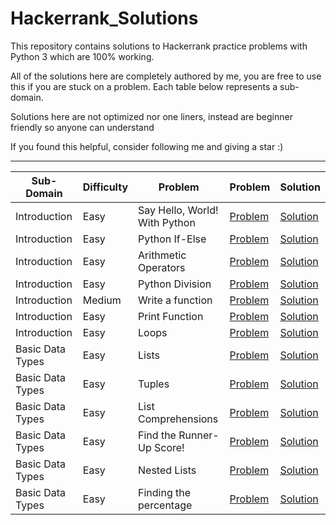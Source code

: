 # Hackerrank_Solutions
This repository contains solutions to Hackerrank practice problems with Python 3 which are 100% working.

All of the solutions here are completely authored by me, you are free to use this if you are stuck on a problem.
Each table below represents a sub-domain.

Solutions here are not optimized nor one liners, instead are beginner friendly so anyone can understand 

If you found this helpful, consider following me and giving a star :)

- - - -

Sub-Domain    |  Difficulty  |  Problem                        | Problem                                                                      | Solution
------------- |  ----------- |  --------                       |  --------                                                                    | --------
Introduction  |  Easy        |  Say Hello, World! With Python  | [Problem](https://www.hackerrank.com/challenges/py-hello-world)              | [Solution](https://github.com/Nithish-Krishna/Hackerrank_Solutions/blob/main/Practice-Python/Introduction/Say%20Hello%20World!%20With%20Python)
Introduction  |  Easy        |  Python If-Else                 | [Problem](https://www.hackerrank.com/challenges/py-if-else)                  | [Solution](https://github.com/Nithish-Krishna/Hackerrank_Solutions/blob/main/Practice-Python/Introduction/Python%20If-Else)
Introduction  |  Easy        |  Arithmetic Operators           | [Problem](https://www.hackerrank.com/challenges/python-arithmetic-operators) | [Solution](https://github.com/Nithish-Krishna/Hackerrank_Solutions/blob/main/Practice-Python/Introduction/Arithmetic%20Operators)
Introduction  |  Easy        |  Python Division                | [Problem](https://www.hackerrank.com/challenges/python-division)             | [Solution](https://github.com/Nithish-Krishna/Hackerrank_Solutions/blob/main/Practice-Python/Introduction/Python%20Division)
Introduction  |  Medium      |  Write a function               | [Problem](https://www.hackerrank.com/challenges/write-a-function)            | [Solution](https://github.com/Nithish-Krishna/Hackerrank_Solutions/blob/main/Practice-Python/Introduction/Write%20a%20function)
Introduction  |  Easy        |  Print Function                 | [Problem](https://www.hackerrank.com/challenges/python-print)                | [Solution](https://github.com/Nithish-Krishna/Hackerrank_Solutions/blob/main/Practice-Python/Introduction/Print%20Function)
Introduction  |  Easy        |  Loops                          | [Problem](https://www.hackerrank.com/challenges/python-loops)                | [Solution](https://github.com/Nithish-Krishna/Hackerrank_Solutions/blob/main/Practice-Python/Introduction/Loops)
Basic Data Types  |  Easy  |  Lists                      | [Problem]() | [Solution]()      
Basic Data Types  |  Easy  |  Tuples                     | [Problem]() | [Solution]()  
Basic Data Types  |  Easy  |  List Comprehensions        | [Problem]() | [Solution]()  
Basic Data Types  |  Easy  |  Find the Runner-Up Score!  | [Problem]() | [Solution]()   
Basic Data Types  |  Easy  |  Nested Lists               | [Problem]() | [Solution]()  
Basic Data Types  |  Easy  |  Finding the percentage     | [Problem]() | [Solution]()  
